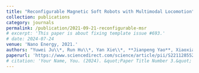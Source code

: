 ```yaml
---
title: "Reconfigurable Magnetic Soft Robots with Multimodal Locomotion"
collection: publications
category: journals
permalink: /publication/2021-09-21-reconfigurable-msr
# excerpt: 'This paper is about fixing template issue #693.'
# date: 2024-07-24
venue: 'Nano Energy, 2021.'
authors: "Yuwei Ju\\*, Run Hu\\*, Yan Xie\\*, **Jianpeng Yao**, Xiaoxiang Li, Yiliang Lv, Xiaotao Han, Quanliang Cao, Liang Li"
paperurl: 'https://www.sciencedirect.com/science/article/pii/S2211285521004250'
# citation: 'Your Name, You. (2024). &quot;Paper Title Number 3.&quot; <i>GitHub Journal of Bugs</i>. 1(3).'
---
```

